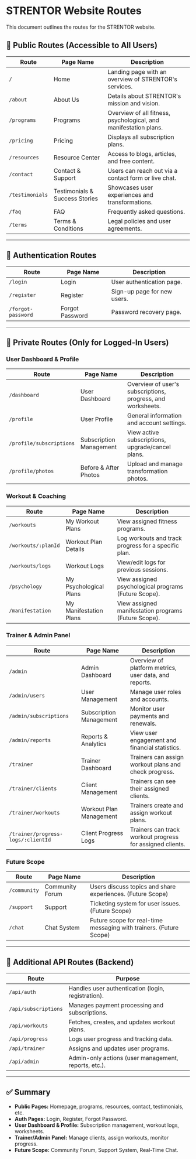 
# **STRENTOR Website Routes**

This document outlines the routes for the STRENTOR website.

## **🔹 Public Routes (Accessible to All Users)**
| Route | Page Name | Description |
|--------|-----------|-------------|
| `/` | Home | Landing page with an overview of STRENTOR's services. |
| `/about` | About Us | Details about STRENTOR's mission and vision. |
| `/programs` | Programs | Overview of all fitness, psychological, and manifestation plans. |
| `/pricing` | Pricing | Displays all subscription plans. |
| `/resources` | Resource Center | Access to blogs, articles, and free content. |
| `/contact` | Contact & Support | Users can reach out via a contact form or live chat. |
| `/testimonials` | Testimonials & Success Stories | Showcases user experiences and transformations. |
| `/faq` | FAQ | Frequently asked questions. |
| `/terms` | Terms & Conditions | Legal policies and user agreements. |

---

## **🔹 Authentication Routes**
| Route | Page Name | Description |
|--------|-----------|-------------|
| `/login` | Login | User authentication page. |
| `/register` | Register | Sign-up page for new users. |
| `/forgot-password` | Forgot Password | Password recovery page. |

---

## **🔹 Private Routes (Only for Logged-In Users)**
### **User Dashboard & Profile**
| Route | Page Name | Description |
|--------|-----------|-------------|
| `/dashboard` | User Dashboard | Overview of user's subscriptions, progress, and worksheets. |
| `/profile` | User Profile | General information and account settings. |
| `/profile/subscriptions` | Subscription Management | View active subscriptions, upgrade/cancel plans. |
| `/profile/photos` | Before & After Photos | Upload and manage transformation photos. |

### **Workout & Coaching**
| Route | Page Name | Description |
|--------|-----------|-------------|
| `/workouts` | My Workout Plans | View assigned fitness programs. |
| `/workouts/:planId` | Workout Plan Details | Log workouts and track progress for a specific plan. |
| `/workouts/logs` | Workout Logs | View/edit logs for previous sessions. |
| `/psychology` | My Psychological Plans | View assigned psychological programs (Future Scope). |
| `/manifestation` | My Manifestation Plans | View assigned manifestation programs (Future Scope). |

### **Trainer & Admin Panel**
| Route | Page Name | Description |
|--------|-----------|-------------|
| `/admin` | Admin Dashboard | Overview of platform metrics, user data, and reports. |
| `/admin/users` | User Management | Manage user roles and accounts. |
| `/admin/subscriptions` | Subscription Management | Monitor user payments and renewals. |
| `/admin/reports` | Reports & Analytics | View user engagement and financial statistics. |
| `/trainer` | Trainer Dashboard | Trainers can assign workout plans and check progress. |
| `/trainer/clients` | Client Management | Trainers can see their assigned clients. |
| `/trainer/workouts` | Workout Plan Management | Trainers create and assign workout plans. |
| `/trainer/progress-logs/:clientId` | Client Progress Logs | Trainers can track workout progress for assigned clients. |

### **Future Scope**
| Route | Page Name | Description |
|--------|-----------|-------------|
| `/community` | Community Forum | Users discuss topics and share experiences. (Future Scope) |
| `/support` | Support | Ticketing system for user issues. (Future Scope) |
| `/chat` | Chat System | Future scope for real-time messaging with trainers. (Future Scope) |

---

## **🔹 Additional API Routes (Backend)**
| Route | Purpose |
|--------|---------|
| `/api/auth` | Handles user authentication (login, registration). |
| `/api/subscriptions` | Manages payment processing and subscriptions. |
| `/api/workouts` | Fetches, creates, and updates workout plans. |
| `/api/progress` | Logs user progress and tracking data. |
| `/api/trainer` | Assigns and updates user programs. |
| `/api/admin` | Admin-only actions (user management, reports, etc.). |

---

## **✅ Summary**
- **Public Pages:** Homepage, programs, resources, contact, testimonials, etc.  
- **Auth Pages:** Login, Register, Forgot Password.  
- **User Dashboard & Profile:** Subscription management, workout logs, worksheets.  
- **Trainer/Admin Panel:** Manage clients, assign workouts, monitor progress.  
- **Future Scope:** Community Forum, Support System, Real-Time Chat.
